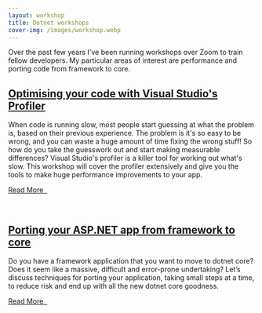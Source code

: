 ```yaml
---
layout: workshop
title: Dotnet workshops
cover-img: /images/workshop.webp
---
```


Over the past few years I've been running workshops over Zoom to train fellow developers. My particular areas of interest are performance and porting code from framework to core. 

<h2><a href="/workshops/optimising-your-code-with-visual-studios-profiler">Optimising your code with Visual Studio's Profiler</a></h2>
        
When code is running slow, most people start guessing at what the problem is, based on their previous experience. The problem is it's so easy to be wrong, and you can waste a huge amount of time fixing the wrong stuff! So how do you take the guesswork out and start making measurable differences? Visual Studio's profiler is a killer tool for working out what's slow. This workshop will cover the profiler extensively and give you the tools to make huge performance improvements to your app.

<a href="/workshops/optimising-your-code-with-visual-studios-profiler" class="btn btn-primary">Read More &nbsp; <i class="fas fa-angle-right" aria-hidden="true"></i></a>

<br />

<h2><a href="/workshops/porting-your-aspnet-app-from-framework-to-core" > Porting your ASP.NET app from framework to core</a></h2>

Do you have a framework application that you want to move to dotnet core? Does it seem like a massive, difficult and error-prone undertaking? Let’s discuss techniques for porting your application, taking small steps at a time, to reduce risk and end up with all the new dotnet core goodness.

<a href="/workshops/porting-your-aspnet-app-from-framework-to-core" class="btn btn-primary">Read More &nbsp; <i class="fas fa-angle-right" aria-hidden="true"></i></a>